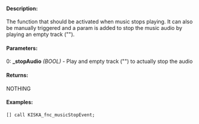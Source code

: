 #### Description:
The function that should be activated when music stops playing. It can also be manually triggered and a param is added to stop the music audio by playing an empty track ("").

#### Parameters:
0: **_stopAudio** *(BOOL)* - Play and empty track ("") to actually stop the audio

#### Returns:
NOTHING

#### Examples:
```sqf
[] call KISKA_fnc_musicStopEvent;
```

